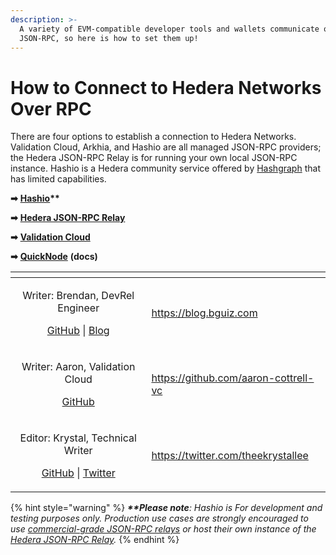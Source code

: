 ```yaml
---
description: >-
  A variety of EVM-compatible developer tools and wallets communicate over
  JSON-RPC, so here is how to set them up!
---
```


# How to Connect to Hedera Networks Over RPC

There are four options to establish a connection to Hedera Networks. Validation Cloud, Arkhia, and Hashio are all managed JSON-RPC providers; the Hedera JSON-RPC Relay is for running your own local JSON-RPC instance. Hashio is a Hedera community service offered by [Hashgraph](https://www.hashgraph.com/) that has limited capabilities.

**➡** [**Hashio**](hashio.md)**\*\***

**➡** [**Hedera JSON-RPC Relay**](hedera-json-rpc-relay.md)

**➡** [**Validation Cloud**](validation-cloud.md)

**➡** [**QuickNode**](https://www.quicknode.com/docs/hedera) **(docs)**

<table data-card-size="large" data-view="cards"><thead><tr><th align="center"></th><th data-hidden data-card-target data-type="content-ref"></th></tr></thead><tbody><tr><td align="center"><p>Writer: Brendan, DevRel Engineer</p><p><a href="https://github.com/bguiz">GitHub</a> | <a href="https://blog.bguiz.com">Blog</a></p></td><td><a href="https://blog.bguiz.com">https://blog.bguiz.com</a></td></tr><tr><td align="center"><p>Writer: Aaron, Validation Cloud</p><p><a href="https://github.com/aaron-cottrell-vc">GitHub</a></p></td><td><a href="https://github.com/aaron-cottrell-vc">https://github.com/aaron-cottrell-vc</a></td></tr><tr><td align="center"><p>Editor: Krystal, Technical Writer</p><p><a href="https://github.com/theekrystallee">GitHub</a> | <a href="https://twitter.com/theekrystallee">Twitter</a></p></td><td><a href="https://twitter.com/theekrystallee">https://twitter.com/theekrystallee</a></td></tr></tbody></table>

{% hint style="warning" %}
_**\*\*Please note**: Hashio is For development and testing purposes only. Production use cases are strongly encouraged to use_ [_commercial-grade JSON-RPC relays_](https://docs.hedera.com/hedera/core-concepts/smart-contracts/deploying-smart-contracts/json-rpc-relay#community-hosted-json-rpc-relays) _or host their own instance of the_ [_Hedera JSON-RPC Relay_](https://github.com/hashgraph/hedera-json-rpc-relay?tab=readme-ov-file#hedera-json-rpc-relay)_._
{% endhint %}
